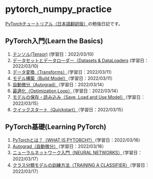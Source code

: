 # pytorch_numpy_practice

[PyTorchチュートリアル（日本語翻訳版）](https://yutaroogawa.github.io/pytorch_tutorials_jp/)の勉強日記です。

## PyTorch入門(Learn the Basics)

1. [テンソル(Tensor)](https://github.com/Aruminium/pytorch_numpy_practice/blob/main/Pytorch_Practice_tensorqs_1.ipynb) (学習日：2022/03/10)
2. [データセットとデータローダー（Datasets & DataLoaders](https://github.com/Aruminium/pytorch_numpy_practice/commit/d2e0327741d29cdf73614e4a8883e0101a349130) (学習日：2022/03/10)
3. [データ変換（Transforms）](https://github.com/Aruminium/pytorch_numpy_practice/blob/main/Pytorch_Practice_Transforms3.ipynb)（学習日：2022/03/11）
4. [モデル構築（Build Model）](https://github.com/Aruminium/pytorch_numpy_practice/blob/main/Learn_the_Basics/Pytorch_Practice_Build_Model4.ipynb)（学習日：2022/03/11）
5. [自動微分（Autograd）](https://github.com/Aruminium/pytorch_numpy_practice/blob/main/Learn_the_Basics/Pytorch_Practice_Autograd.ipynb)（学習日：2022/03/14）
6. [最適化（Optimization Loop）](https://github.com/Aruminium/pytorch_numpy_practice/blob/main/Learn_the_Basics/Pytorch_Practice_Optimization_Loop6.ipynb)（学習日：2022/03/14）
7. [モデルの保存・読み込み（Save, Load and Use Model）](https://github.com/Aruminium/pytorch_numpy_practice/blob/main/Learn_the_Basics/Pytorch_Practice_Save_Load_and_Use_Model7.ipynb)（学習日：2022/03/15）
8. [クイックスタート（Quickstart）](https://github.com/Aruminium/pytorch_numpy_practice/blob/main/Learn_the_Basics/Pytorch_Practice_Quickstart8.ipynb)（学習日：2022/03/15）

## PyTorch基礎(Learning PyTorch)

1. [PyTorchとは？（WHAT IS PYTORCH?）](https://github.com/Aruminium/pytorch_numpy_practice/blob/main/Learning_PyTorch/WHAT_IS_PYTORCH1.ipynb)（学習日：2022/03/16）
2. [Autograd（自動微分）](https://github.com/Aruminium/pytorch_numpy_practice/blob/main/Learning_PyTorch/Autograd2.ipynb)（学習日：2022/03/16）
3. [ニューラルネットワーク入門（NEURAL NETWORKS）](https://github.com/Aruminium/pytorch_numpy_practice/blob/main/Learning_PyTorch/NEURALNETWORKS3.ipynb)（学習日：2022/03/17）
4. [クラス分類モデルの訓練方法（TRAINING A CLASSIFIER）](https://github.com/Aruminium/pytorch_numpy_practice/blob/main/Learning_PyTorch/TRAINING_A_CLASSIFIER4.ipynb)（学習日：2022/03/17）
